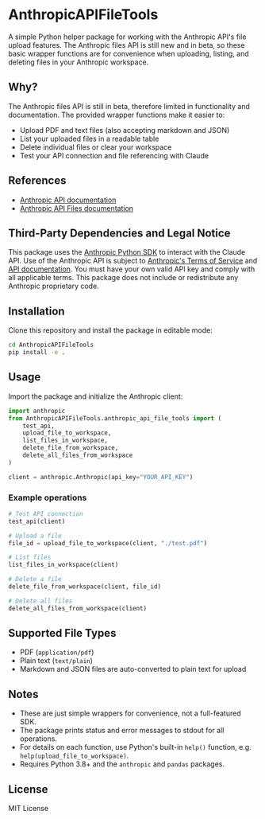 # AnthropicAPIFileTools

A simple Python helper package for working with the Anthropic API's file upload features. The Anthropic files API is still new and in beta, so these basic wrapper functions are for convenience when uploading, listing, and deleting files in your Anthropic workspace.

## Why?
The Anthropic files API is still in beta, therefore limited in functionality and documentation. The provided wrapper functions make it easier to:
- Upload PDF and text files (also accepting markdown and JSON)
- List your uploaded files in a readable table
- Delete individual files or clear your workspace
- Test your API connection and file referencing with Claude

## References
- [Anthropic API documentation](https://docs.anthropic.com/en/api/overview)
- [Anthropic API Files documentation](https://docs.anthropic.com/en/docs/build-with-claude/files)

## Third-Party Dependencies and Legal Notice
This package uses the [Anthropic Python SDK](https://github.com/anthropics/anthropic-sdk-python) to interact with the Claude API. Use of the Anthropic API is subject to [Anthropic's Terms of Service](https://www.anthropic.com/legal/terms-of-service) and [API documentation](https://docs.anthropic.com/en/api/overview). You must have your own valid API key and comply with all applicable terms. This package does not include or redistribute any Anthropic proprietary code.

## Installation
Clone this repository and install the package in editable mode:

```bash
cd AnthropicAPIFileTools
pip install -e .
```

## Usage
Import the package and initialize the Anthropic client:

```python
import anthropic
from AnthropicAPIFileTools.anthropic_api_file_tools import (
    test_api,
    upload_file_to_workspace,
    list_files_in_workspace,
    delete_file_from_workspace,
    delete_all_files_from_workspace
)

client = anthropic.Anthropic(api_key="YOUR_API_KEY")
```

### Example operations
```python
# Test API connection
test_api(client)

# Upload a file
file_id = upload_file_to_workspace(client, "./test.pdf")

# List files
list_files_in_workspace(client)

# Delete a file
delete_file_from_workspace(client, file_id)

# Delete all files
delete_all_files_from_workspace(client)
```

## Supported File Types
- PDF (`application/pdf`)
- Plain text (`text/plain`)
- Markdown and JSON files are auto-converted to plain text for upload

## Notes
- These are just simple wrappers for convenience, not a full-featured SDK.
- The package prints status and error messages to stdout for all operations.
- For details on each function, use Python's built-in `help()` function, e.g. `help(upload_file_to_workspace)`.
- Requires Python 3.8+ and the `anthropic` and `pandas` packages.

## License
MIT License
